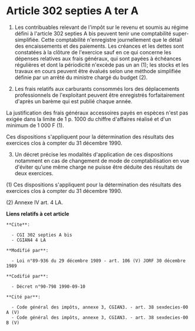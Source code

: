 # Article 302 septies A ter A

1. Les contribuables relevant de l'impôt sur le revenu et soumis au régime défini à l'article 302 septies A bis peuvent tenir
une comptabilité super-simplifiée. Cette comptabilité n'enregistre journellement que le détail des encaissements et des
paiements. Les créances et les dettes sont constatées à la clôture de l'exercice sauf en ce qui concerne les dépenses
relatives aux frais généraux, qui sont payées à échéances régulières et dont la périodicité n'excède pas un an (1); les
stocks et les travaux en cours peuvent être évalués selon une méthode simplifiée définie par un arrêté du ministre chargé du
budget (2). 

2. Les frais relatifs aux carburants consommés lors des déplacements professionnels de l'exploitant peuvent être enregistrés
forfaitairement d'après un barème qui est publié chaque année.

La justification des frais généraux accessoires payés en espèces n'est pas exigée dans la limite de 1 p. 1000 du chiffre
d'affaires réalisé et d'un minimum de 1 000 F (1).

Ces dispositions s'appliquent pour la détermination des résultats des exercices clos à compter du 31 décembre 1990.

3. Un décret précise les modalités d'application de ces dispositions notamment en cas de changement de mode de
comptabilisation en vue d'éviter qu'une même charge ne puisse être déduite des résultats de deux exercices.

(1) Ces dispositions s'appliquent pour la détermination des résultats des exercices clos à compter du 31 décembre 1990.

(2) Annexe IV art. 4 LA.

**Liens relatifs à cet article**

	**Cite**:

	  - CGI 302 septies A bis
	  - CGIAN4 4 LA

	**Modifié par**:

	  - Loi n°89-936 du 29 décembre 1989 - art. 106 (V) JORF 30 décembre 1989

	**Codifié par**:

	  - Décret n°90-798 1990-09-10

	**Cité par**:

	  - Code général des impôts, annexe 3, CGIAN3. - art. 38 sexdecies-00 A (V)
	  - Code général des impôts, annexe 3, CGIAN3. - art. 38 sexdecies-00 B (V)
